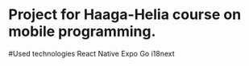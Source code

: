 # Project for Haaga-Helia course on mobile programming.

#Used technologies
React Native
Expo Go
i18next
